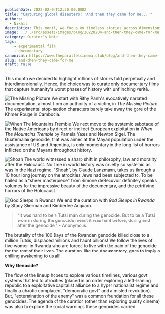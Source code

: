 ```yaml
---
publishDate: 2022-02-04T12:30:00.000Z
title: "Capturing global disasters: 'And then they came for me...'"
authors:
  - Nikhil
description: This month, we focus on timeless stories across dimensions, curating documentaries that candidly depict humanity's darkest historical chapters.
image: ../../src/assets/images/blog/20220204-and-then-they-came-for-me.jpg
category: Curator's Note
tags:
    - experimental film
    - documentary
canonical: https://www.theparallelcinema.club/blog/and-then-they-came-for-me
slug: and-then-they-came-for-me
draft: false
---
```

This month we decided to highlight millions of stories told perpetually and interdimensionally. Hence, the choice was to curate only documentary films that capture humanity's worst phases of history with unflinching veritè.

![The Missing Picture](https://www.themoviedb.org/t/p/original/MD2Q2YCgTaR3n2bqmCWljq3Hmg.jpg)
We start with Rithy Panh's evocatively narrated documentation, almost from an authority of a victim, in *The Missing Picture*. The experimental stop-motion characters barely take away the gore of the Khmer Rouge in Cambodia.

![When The Mountains Tremble](https://www.filmlinc.org/wp-content/uploads/2017/05/When-the-Mountains-Tremble--1600x900-c-default.jpg)
We next move to the systemic sabotage of the Native Americans by direct or indirect European exploitation in *When The Mountains Tremble* by Pamela Yates and Newton Sigel. The Guatemalan genocide, that was aimed at the Mayan population under the assistance of US and Argentina, is only momentary in the long list of horrors inflicted on the Mayans throughout history.

![Shoah](https://www.themoviedb.org/t/p/original/4cVWQvHupI3jlSricUUdMeA4y8h.jpg)
The world witnessed a sharp shift in philosophy, law and morality after the Holocaust. No time in world history was cruelty so systemic as was in the Nazi regime. “Shoah”, by Claude Lanzmann, takes us through a 10 hour long journey on the atrocities Jews had been subjected to. To be hailed as a "sheer masterpiece" from Simone deBeauvoir definitely speaks volumes for the impressive beauty of the documentary, and the petrifying horrors of the Holocaust.

![God Sleeps in Rwanda](http://www.unaff.org/2005/images/f_god_l.jpg)
We end the curation with *God Sleeps in Rwanda* by Stacy Sherman and Kimberlee Acquaro.

> "It was hard to be a Tutsi man during the genocide. But to be a Tutsi woman during the genocide meant it was hard before, during and after the genocide!" - Anonymous.

The brutality of the 100 Days of the Rwandan genocide killed close to a million Tutsis, displaced millions and haunt billions! We follow the lives of five women in Rwanda who are forced to live with the pain of the genocide for the rest of their lives. The curation, like the documentary, goes to imply a chilling awakening to us all!

**Why Genocide?**

The flow of the lineup hopes to explore various timelines, various govt systems that led to atrocities (placed in an order exploring a left-leaning republic to a exploitative capitalist alliance to a hyper nationalist regime and finally a chaotic complacent "democratic govt" and a misled revolution). But, "extermination of the enemy" was a common foundation for all these genocides. The agenda of the curation (other than exploring quality cinema) was also to explore the social warnings these genocides carried.
